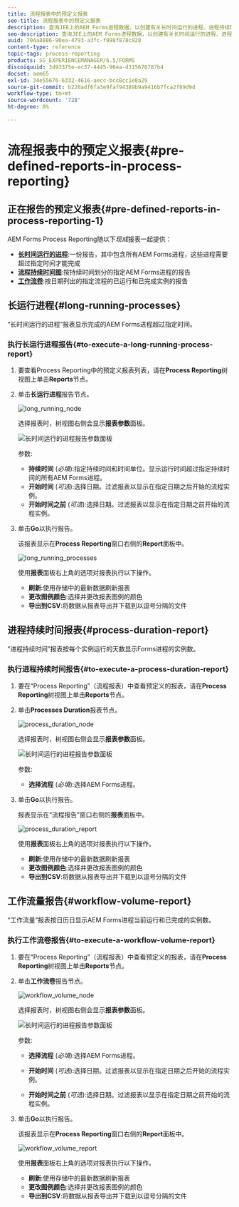 ```yaml
---
title: 流程报表中的预定义报表
seo-title: 流程报表中的预定义报表
description: 查询JEE上的AEM Forms进程数据，以创建有关长时间运行的进程、进程持续时间和工作流卷的报告
seo-description: 查询JEE上的AEM Forms进程数据，以创建有关长时间运行的进程、进程持续时间和工作流卷的报告
uuid: 704a8886-90ea-4793-a3fc-f998f878c928
content-type: reference
topic-tags: process-reporting
products: SG_EXPERIENCEMANAGER/6.5/FORMS
discoiquuid: 3d93375e-ec37-4445-96ea-d315676787b4
docset: aem65
exl-id: 34e55676-6332-4616-aecc-bcc8cc1e8a29
source-git-commit: b220adf6fa3e9faf94389b9a9416b7fca2f89d9d
workflow-type: tm+mt
source-wordcount: '728'
ht-degree: 0%

---
```


# 流程报表中的预定义报表{#pre-defined-reports-in-process-reporting}

## 正在报告的预定义报表{#pre-defined-reports-in-process-reporting-1}

AEM Forms Process Reporting随以下&#x200B;*现成*&#x200B;报表一起提供：

* **[长时间运行的进程](#long-running-processes)**:一份报告，其中包含所有AEM Forms进程，这些进程需要超过指定时间才能完成
* **[流程持续时间图](#process-duration-report)**:按持续时间划分的指定AEM Forms进程的报告
* **[工作流卷](#workflow-volume-report)**:按日期列出的指定流程的已运行和已完成实例的报告

## 长运行进程{#long-running-processes}

“长时间运行的进程”报表显示完成的AEM Forms进程超过指定时间。

### 执行长运行进程报告{#to-execute-a-long-running-process-report}

1. 要查看Process Reporting中的预定义报表列表，请在&#x200B;**Process Reporting**&#x200B;树视图上单击&#x200B;**Reports**&#x200B;节点。
1. 单击&#x200B;**长运行进程**&#x200B;报告节点。

   ![long_running_node](assets/long_running_node.png)

   选择报表时，树视图右侧会显示&#x200B;**报表参数**&#x200B;面板。

   ![长时间运行的进程报告参数面板](assets/report_parameters_panel.png)

   参数:

   * **持续时间** (*必填*):指定持续时间和时间单位。显示运行时间超过指定持续时间的所有AEM Forms进程。
   * **开始时间** (*可选*):选择日期。过滤报表以显示在指定日期之后开始的流程实例。
   * **开始时间之前** (*可选*):选择日期。过滤报表以显示在指定日期之前开始的流程实例。

1. 单击&#x200B;**Go**&#x200B;以执行报告。

   该报表显示在&#x200B;**Process Reporting**&#x200B;窗口右侧的&#x200B;**Report**&#x200B;面板中。

   ![long_running_processes](assets/long_running_processes.png)

   使用&#x200B;**报表**&#x200B;面板右上角的选项对报表执行以下操作。

   * **刷新**:使用存储中的最新数据刷新报表
   * **更改图例颜色**:选择并更改报表图例的颜色
   * **导出到CSV**:将数据从报表导出并下载到以逗号分隔的文件

## 进程持续时间报表{#process-duration-report}

“进程持续时间”报表按每个实例运行的天数显示Forms进程的实例数。

### 执行进程持续时间报告{#to-execute-a-process-duration-report}

1. 要在“Process Reporting”（流程报表）中查看预定义的报表，请在&#x200B;**Process Reporting**&#x200B;树视图上单击&#x200B;**Reports**&#x200B;节点。
1. 单击&#x200B;**Processes Duration**&#x200B;报表节点。

   ![process_duration_node](assets/process_duration_node.png)

   选择报表时，树视图右侧会显示&#x200B;**报表参数**&#x200B;面板。

   ![长时间运行的进程报告参数面板](assets/process_duration_params.png)

   参数:

   * **选择流程** (*必填*):选择AEM Forms进程。

1. 单击&#x200B;**Go**&#x200B;以执行报告。

   报表显示在“流程报告”窗口右侧的&#x200B;**报表**&#x200B;面板中。

   ![process_duration_report](assets/process_duration_report.png)

   使用&#x200B;**报表**&#x200B;面板右上角的选项对报表执行以下操作。

   * **刷新**:使用存储中的最新数据刷新报表
   * **更改图例颜色**:选择并更改报表图例的颜色
   * **导出到CSV**:将数据从报表导出并下载到以逗号分隔的文件

## 工作流量报告{#workflow-volume-report}

“工作流量”报表按日历日显示AEM Forms进程当前运行和已完成的实例数。

### 执行工作流卷报告{#to-execute-a-workflow-volume-report}

1. 要在“Process Reporting”（流程报表）中查看预定义的报表，请在&#x200B;**Process Reporting**&#x200B;树视图上单击&#x200B;**Reports**&#x200B;节点。
1. 单击&#x200B;**工作流卷**&#x200B;报告节点。

   ![workflow_volume_node](assets/workflow_volume_node.png)

   选择报表时，树视图右侧会显示&#x200B;**报表参数**&#x200B;面板。

   ![长时间运行的进程报告参数面板](assets/workflow_volume_params.png)

   参数:

   * **选择流程** (*必填*):选择AEM Forms进程。

   * **开始时间** (*可选*):选择日期。过滤报表以显示在指定日期之后开始的流程实例。

   * **开始时间之前** (*可选*):选择日期。过滤报表以显示在指定日期之前开始的流程实例。

1. 单击&#x200B;**Go**&#x200B;以执行报告。

   该报表显示在&#x200B;**Process Reporting**&#x200B;窗口右侧的&#x200B;**Report**&#x200B;面板中。

   ![workflow_volume_report](assets/workflow_volume_report.png)

   使用&#x200B;**报表**&#x200B;面板右上角的选项对报表执行以下操作。

   * **刷新**:使用存储中的最新数据刷新报表
   * **更改图例颜色**:选择并更改报表图例的颜色
   * **导出到CSV**:将数据从报表导出并下载到以逗号分隔的文件
